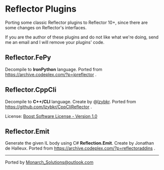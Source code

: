 # Reflector Plugins

Porting some classic Reflector plugins to Reflector 10+, since there are some changes on Reflector's interfaces.

If you are the author of these plugins and do not like what we're doing, send me an email and I will remove your plugins' code.

## Reflector.FePy
Decompile to **IronPython** language. Ported from https://archive.codeplex.com/?p=ipreflector .

## Reflector.CppCli
Decompile to **C++/CLI** language. Create by @[lzybkr](https://github.com/lzybkr). Ported from https://github.com/lzybkr/CppCliReflector .

License: [Boost Software License - Version 1.0](https://github.com/lzybkr/CppCliReflector/blob/master/README.md)

## Reflector.Emit
Generate the given IL body using C# **Reflection.Emit**. Create by Jonathan de Halleux. Ported from https://archive.codeplex.com/?p=reflectoraddins .

------

Ported by Monarch_Solutions@outlook.com

